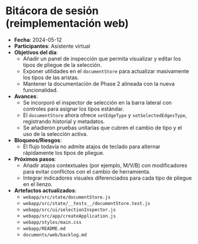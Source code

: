 # Bitácora de sesión (reimplementación web)
- **Fecha**: 2024-05-12
- **Participantes**: Asistente virtual
- **Objetivos del día**:
  - Añadir un panel de inspección que permita visualizar y editar los tipos de pliegue de la selección.
  - Exponer utilidades en el `documentStore` para actualizar masivamente los tipos de las aristas.
  - Mantener la documentación de Phase 2 alineada con la nueva funcionalidad.
- **Avances**:
  - Se incorporó el inspector de selección en la barra lateral con controles para asignar los tipos estándar.
  - El `documentStore` ahora ofrece `setEdgeType` y `setSelectedEdgesType`, registrando historial y metadatos.
  - Se añadieron pruebas unitarias que cubren el cambio de tipo y el uso de la selección activa.
- **Bloqueos/Riesgos**:
  - El flujo todavía no admite atajos de teclado para alternar rápidamente los tipos de pliegue.
- **Próximos pasos**:
  - Añadir atajos contextuales (por ejemplo, M/V/B) con modificadores para evitar conflictos con el cambio de herramienta.
  - Integrar indicadores visuales diferenciados para cada tipo de pliegue en el lienzo.
- **Artefactos actualizados**:
  - `webapp/src/state/documentStore.js`
  - `webapp/src/state/__tests__/documentStore.test.js`
  - `webapp/src/ui/selectionInspector.js`
  - `webapp/src/app/createApplication.js`
  - `webapp/styles/main.css`
  - `webapp/README.md`
  - `documents/web/backlog.md`
